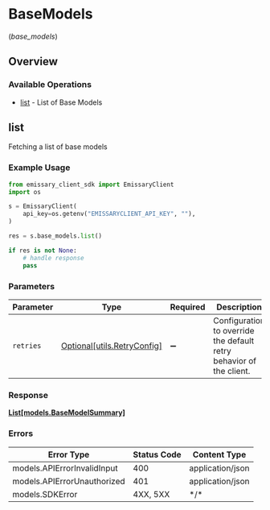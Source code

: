 # BaseModels
(*base_models*)

## Overview

### Available Operations

* [list](#list) - List of Base Models

## list

Fetching a list of base models

### Example Usage

```python
from emissary_client_sdk import EmissaryClient
import os

s = EmissaryClient(
    api_key=os.getenv("EMISSARYCLIENT_API_KEY", ""),
)

res = s.base_models.list()

if res is not None:
    # handle response
    pass

```

### Parameters

| Parameter                                                           | Type                                                                | Required                                                            | Description                                                         |
| ------------------------------------------------------------------- | ------------------------------------------------------------------- | ------------------------------------------------------------------- | ------------------------------------------------------------------- |
| `retries`                                                           | [Optional[utils.RetryConfig]](../../models/utils/retryconfig.md)    | :heavy_minus_sign:                                                  | Configuration to override the default retry behavior of the client. |

### Response

**[List[models.BaseModelSummary]](../../models/.md)**

### Errors

| Error Type                  | Status Code                 | Content Type                |
| --------------------------- | --------------------------- | --------------------------- |
| models.APIErrorInvalidInput | 400                         | application/json            |
| models.APIErrorUnauthorized | 401                         | application/json            |
| models.SDKError             | 4XX, 5XX                    | \*/\*                       |